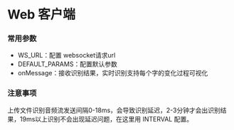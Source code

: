 # Web 客户端

### 常用参数
- WS_URL：配置 websocket请求url
- DEFAULT_PARAMS：配置默认参数
- onMessage：接收识别结果，实时识别支持每个字的变化过程可视化

### 注意事项
上传文件识别音频流发送间隔0-18ms，会导致识别延迟，2-3分钟才会出识别结果，19ms以上识别不会出现延迟问题，在这里用 INTERVAL 配置。
